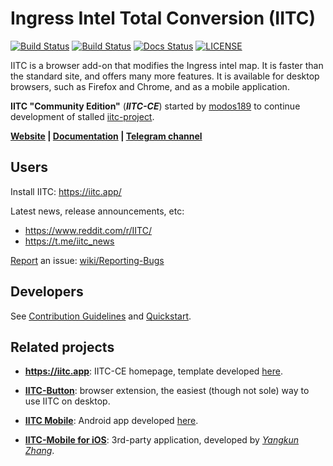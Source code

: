 Ingress Intel Total Conversion (IITC)
=====================================

<!-- [START badges] -->
[![Build Status](https://img.shields.io/travis/com/iitc-ce/ingress-intel-total-conversion/master?label=beta)](https://travis-ci.com/IITC-CE/ingress-intel-total-conversion)
[![Build Status](https://img.shields.io/travis/com/iitc-ce/ingress-intel-total-conversion/test-builds?label=test-builds)](https://travis-ci.com/IITC-CE/ingress-intel-total-conversion)
[![Docs Status](https://readthedocs.org/projects/iitc-ce/badge/?version=latest)](https://readthedocs.org/projects/iitc-ce/)
[![LICENSE](https://img.shields.io/badge/license-ISC-blue.svg)](LICENSE)
<!-- [END badges] -->

IITC is a browser add-on that modifies the Ingress intel map.
It is faster than the standard site, and offers many more features.
It is available for desktop browsers, such as Firefox and Chrome, and as a mobile application.

**IITC "Community Edition"** (**_IITC-CE_**) started by [modos189](https://github.com/modos189) to continue development of stalled [iitc-project](https://github.com/iitc-project/ingress-intel-total-conversion).

**[Website](https://iitc.app/) | [Documentation](https://iitc-ce.rtfd.io/) | [Telegram channel](https://t.me/iitc_news)**


## Users

Install IITC: https://iitc.app/

Latest news, release announcements, etc:
- https://www.reddit.com/r/IITC/
- https://t.me/iitc_news

[Report](https://github.com/IITC-CE/ingress-intel-total-conversion/issues/new) an issue: [wiki/Reporting-Bugs](https://github.com/IITC-CE/ingress-intel-total-conversion/wiki/Reporting-Bugs)


## Developers

See [Contribution Guidelines](https://github.com/IITC-CE/ingress-intel-total-conversion/wiki/CONTRIBUTING.md)
and [Quickstart](https://github.com/IITC-CE/ingress-intel-total-conversion/wiki/HACKING.md#quickstart).


## Related projects

- **https://iitc.app**: IITC-CE homepage, template developed [here][iitc.app].

- **[IITC-Button]**: browser extension, the easiest (though not sole) way to use IITC on desktop.

- **[IITC Mobile]**: Android app developed [here](https://github.com/IITC-CE/ingress-intel-total-conversion/tree/master/mobile).

- **[IITC-Mobile for iOS]**: 3rd-party application, developed by [_Yangkun Zhang_](https://github.com/HubertZhang).

[iitc.app]: https://github.com/IITC-CE/iitc.app
[IITC-Button]: https://github.com/IITC-CE/IITC-Button
[IITC Mobile]: https://github.com/IITC-CE/ingress-intel-total-conversion/wiki/IITC-Mobile-(Android-app)
[IITC-Mobile for iOS]: https://github.com/HubertZhang/IITC-Mobile
